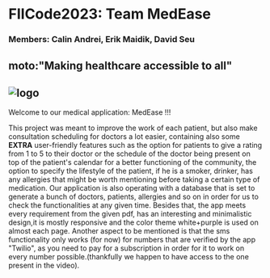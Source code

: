 # FIICode2023: Team MedEase
### Members: Calin Andrei, Erik Maidik, David Seu
## moto:"Making healthcare accessible to all"

## ![logo](https://user-images.githubusercontent.com/115073797/228282178-b3dd99ae-5781-4804-8fcf-6c901688d9ba.jpg)
Welcome to our medical application: MedEase !!!
 
This project was meant to improve the work of each patient, but also make consultation scheduling for doctors
a lot easier, containing also some **EXTRA** user-friendly features such as the option for patients to give a rating from 1 to 5 
to their doctor or the schedule of the doctor being present on top of the patient's calendar for a better functioning of the community, 
the option to specify the lifestyle of the patient, if he is a smoker, drinker, has any allergies that 
might be worth mentioning before taking a certain type of medication.
Our application is also operating with a database that is set to generate a bunch of doctors, patients, allergies and so on in order for 
us to check the functionalities at any given time.
Besides that, the app meets every requirement from the given pdf, has an interesting and minimalistic design,it is mostly responsive 
and the color theme white+purple is used on almost each page.
Another aspect to be mentioned is that the sms functionality only works (for now) for numbers that are verified by the app "Twilio", 
as you need to pay for a subscription in order for it to work on every number possible.(thankfully we happen to have access to the one present in the video).

